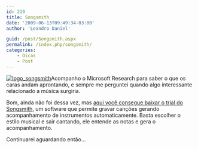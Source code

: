 ```yaml
---
id: 220
title: Songsmith
date: '2009-06-13T09:49:34-03:00'
author: 'Leandro Daniel'

guid: /post/Songsmith.aspx
permalink: /index.php/songsmith/
categories:
    - Dicas
    - Post
---
```


[![logo_songsmith](http://leandrodaniel.com/pics/WindowsLiveWriter/Songsmith/596056EC/logo_songsmith.jpg "logo_songsmith")](http://research.microsoft.com/en-us/um/redmond/projects/songsmith/index.html)Acompanho o Microsoft Research para saber o que os caras andam aprontando, e sempre me perguntei quando algo interessante relacionado a música surgiria.

Bom, ainda não foi dessa vez, mas [aqui você consegue baixar o trial do Songsmith](http://research.microsoft.com/en-us/um/redmond/projects/songsmith/download.html), um software que permite gravar canções gerando acompanhamento de instrumentos automaticamente. Basta escolher o estilo musical e sair cantando, ele entende as notas e gera o acompanhamento.

Continuarei aguardando então…